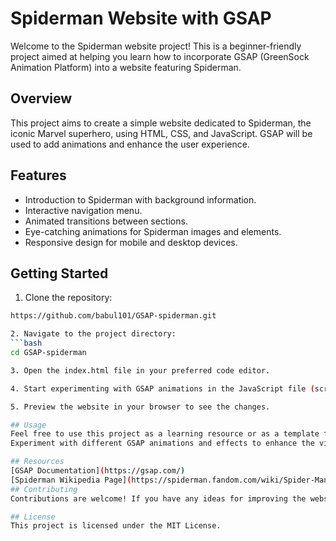 # Spiderman Website with GSAP

Welcome to the Spiderman website project! This is a beginner-friendly project aimed at helping you learn how to incorporate GSAP (GreenSock Animation Platform) into a website featuring Spiderman.

## Overview

This project aims to create a simple website dedicated to Spiderman, the iconic Marvel superhero, using HTML, CSS, and JavaScript. GSAP will be used to add animations and enhance the user experience.

## Features

- Introduction to Spiderman with background information.
- Interactive navigation menu.
- Animated transitions between sections.
- Eye-catching animations for Spiderman images and elements.
- Responsive design for mobile and desktop devices.

## Getting Started

1. Clone the repository:

```bash
https://github.com/babul101/GSAP-spiderman.git

2. Navigate to the project directory:
```bash
cd GSAP-spiderman

3. Open the index.html file in your preferred code editor.

4. Start experimenting with GSAP animations in the JavaScript file (script.js) to customize the website.

5. Preview the website in your browser to see the changes.

## Usage
Feel free to use this project as a learning resource or as a template for your own Spiderman-themed website.
Experiment with different GSAP animations and effects to enhance the visual appeal and interactivity of the website.

## Resources
[GSAP Documentation](https://gsap.com/)
[Spiderman Wikipedia Page](https://spiderman.fandom.com/wiki/Spider-Man_Wiki)
## Contributing
Contributions are welcome! If you have any ideas for improving the website or adding new features, feel free to submit a pull request. For major changes, please open an issue first to discuss the proposed changes.

## License
This project is licensed under the MIT License.
